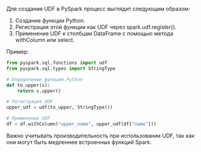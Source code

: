 Для создания UDF в PySpark процесс выглядит следующим образом:

 1. Создание функции Python.
 2. Регистрация этой функции как UDF через spark.udf.register().
 3. Применение UDF к столбцам DataFrame с помощью метода withColumn или select.

Пример:
```python
from pyspark.sql.functions import udf
from pyspark.sql.types import StringType

# Определение функции Python
def to_upper(s):
    return s.upper()

# Регистрация UDF
upper_udf = udf(to_upper, StringType())

# Применение UDF
df = df.withColumn("upper_name", upper_udf(df["name"]))
```
Важно учитывать производительность при использовании UDF, так как они могут быть медленнее встроенных функций Spark.
